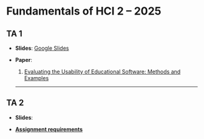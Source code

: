 # Fundamentals of HCI 2 – 2025  

## TA 1  
- **Slides**: [Google Slides](https://docs.google.com/presentation/d/1Q_ECmxCLyZZhSXYlo4zPNAFbGMn73MDa/edit?usp=sharing&ouid=103386161610405023986&rtpof=true&sd=true)
  
- **Paper**:  
  1. [Evaluating the Usability of Educational Software: Methods and Examples](https://spawn-queue.acm.org/doi/pdf/10.1145/1147518.1147530)

  ---

## TA 2  
- **Slides**:

- [**Assignment requirements**](https://github.com/artemiszheng/FundamentalHCI_2025/blob/9884e4c71d358aa2566040c6b3001473f5f48946/Analysis%20of%20scrolling%20%20.pdf)
